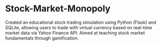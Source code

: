 # Stock-Market-Monopoly
Created an educational stock trading simulation using Python (Flask) and SQLite, allowing users to trade with virtual currency based on real-time market data via Yahoo Finance API. Aimed at teaching stock market fundamentals through gamification.
